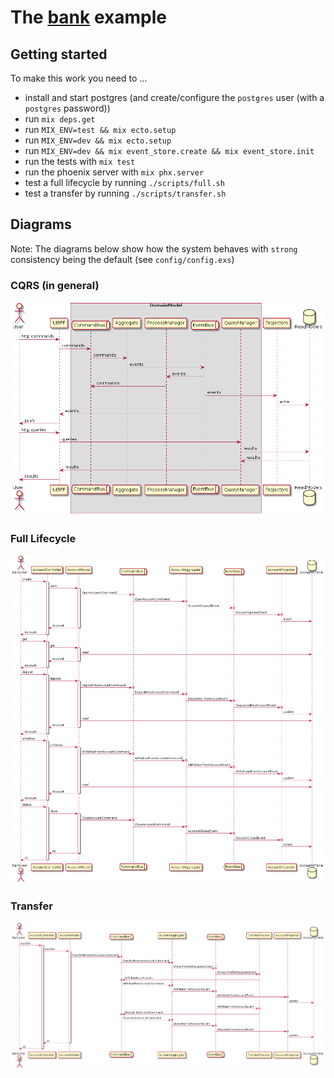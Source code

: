 # The [bank](https://blog.nootch.net/post/event-sourcing-with-elixir/) example

## Getting started

To make this work you need to ...

* install and start postgres (and create/configure the `postgres` user (with a `postgres` password))
* run `mix deps.get`
* run `MIX_ENV=test && mix ecto.setup`
* run `MIX_ENV=dev && mix ecto.setup`
* run `MIX_ENV=dev && mix event_store.create && mix event_store.init`
* run the tests with `mix test`
* run the phoenix server with `mix phx.server`
* test a full lifecycle by running `./scripts/full.sh`
* test a transfer by running `./scripts/transfer.sh`

## Diagrams

Note: The diagrams below show how the system behaves with `strong` consistency being the default (see `config/config.exs`)

### CQRS (in general)

![CQRS](./images/cqrs.png)

### Full Lifecycle

![Full](./images/full.png)

### Transfer

![Transfer](./images/transfer.png)
